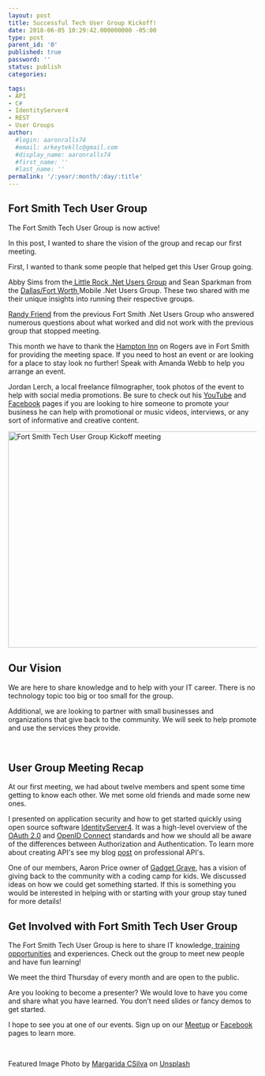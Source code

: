 ```yaml
---
layout: post
title: Successful Tech User Group Kickoff!
date: 2018-06-05 10:29:42.000000000 -05:00
type: post
parent_id: '0'
published: true
password: ''
status: publish
categories:

tags:
- API
- C#
- IdentityServer4
- REST
- User Groups
author:
  #login: aaronralls74
  #email: arkeytekllc@gmail.com
  #display_name: aaronralls74
  #first_name: ''
  #last_name: ''
permalink: '/:year/:month/:day/:title'
---
```

<h2>Fort Smith Tech User Group</h2>
<p>The Fort Smith Tech User Group is now active!</p>
<p>In this post, I wanted to share the vision of the group and recap our first meeting.</p>
<p>First, I wanted to thank some people that helped get this User Group going.</p>
<p>Abby Sims from the<a href="http://lrdnug.org"> Little Rock .Net Users Group</a> and Sean Sparkman from the <a href="https://www.meetup.com/DFW-Mobile-NET/">Dallas/Fort Worth </a>Mobile .Net Users Group. These two shared with me their unique insights into running their respective groups.</p>
<p><a href="https://www.facebook.com/randy.friend">Randy Friend</a> from the previous Fort Smith .Net Users Group who answered numerous questions about what worked and did not work with the previous group that stopped meeting.</p>
<p>This month we have to thank the <a href="http://hamptoninn3.hilton.com/en/hotels/arkansas/hampton-inn-fort-smith-FSMARHX/event/index.html">Hampton Inn</a> on Rogers ave in Fort Smith for providing the meeting space. If you need to host an event or are looking for a place to stay look no further! Speak with Amanda Webb to help you arrange an event.</p>
<p>Jordan Lerch, a local freelance filmographer, took photos of the event to help with social media promotions. Be sure to check out his <a href="https://www.youtube.com/channel/UCqZk8mU_rkLQaS1r2_gvk7w">YouTube</a> and <a href="https://www.facebook.com/JLFilmography/">Facebook</a> pages if you are looking to hire someone to promote your business he can help with promotional or music videos, interviews, or any sort of informative and creative content.</p>
<p><a href="http://fstech.org"><img class="wp-image-833 size-large" src="{{ site.baseurl }}/assets/images/20180605/FSTech-user-group-kick-off-1024x575.jpg" alt="Fort Smith Tech User Group Kickoff meeting" width="780" height="438" /></a>
<!--{:.image-caption}
*Fort Smith Tech User Group Kickoff meeting*--></p>
<h2>Our Vision</h2>
<p>We are here to share knowledge and to help with your IT career. There is no technology topic too big or too small for the group.</p>
<p>Additional, we are looking to partner with small businesses and organizations that give back to the community. We will seek to help promote and use the services they provide.</p>
<p>&nbsp;</p>
<h2>User Group Meeting Recap</h2>
<p>At our first meeting, we had about twelve members and spent some time getting to know each other. We met some old friends and made some new ones.</p>
<p>I presented on application security and how to get started quickly using open source software <a href="http://docs.identityserver.io/en/release/">IdentityServer4</a>. It was a high-level overview of the <a href="https://oauth.net/2/">OAuth 2.0</a> and <a href="http://openid.net/connect/">OpenID Connect</a> standards and how we should all be aware of the differences between Authorization and Authentication. To learn more about creating API's see my blog <a href="{{ site.baseurl }}/2017/10/17/rest-api-example-c-asp-net-core/">post</a> on professional API's.</p>
<p>One of our members, Aaron Price owner of <a href="https://gadgetgrave.com/">Gadget Grave</a>, has a vision of giving back to the community with a coding camp for kids. We discussed ideas on how we could get something started. If this is something you would be interested in helping with or starting with your group stay tuned for more details!</p>
<h2>Get Involved with Fort Smith Tech User Group</h2>
<p>The Fort Smith Tech User Group is here to share IT knowledge,<a href="{{ site.baseurl }}/2018/02/12/microsoft-azure-training-pluralsight/"> training opportunities</a> and experiences. Check out the group to meet new people and have fun learning!</p>
<p>We meet the third Thursday of every month and are open to the public.</p>
<p>Are you looking to become a presenter? We would love to have you come and share what you have learned. You don’t need slides or fancy demos to get started.</p>
<p>I hope to see you at one of our events. Sign up on our <a href="https://www.meetup.com/Fort-Smith-Tech-User-Group/">Meetup</a> or <a href="https://www.facebook.com/groups/FSTechUG/">Facebook</a> pages to learn more.</p>
<p>&nbsp;</p>
<p>Featured Image Photo by <a href="https://unsplash.com/photos/cQCqoTjr0B4?utm_source=unsplash&amp;utm_medium=referral&amp;utm_content=creditCopyText">Margarida CSilva</a> on <a href="https://unsplash.com/search/photos/team-meeting?utm_source=unsplash&amp;utm_medium=referral&amp;utm_content=creditCopyText">Unsplash</a></p>
